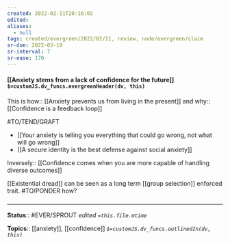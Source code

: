 ```yaml
---
created: 2022-02-11T20:16:02 
edited: 
aliases:
  - null
tags: created/evergreen/2022/02/11, review, node/evergreen/claim
sr-due: 2022-03-19
sr-interval: 7
sr-ease: 170
---
```


#### [[Anxiety stems from a lack of confidence for the future]] `$=customJS.dv_funcs.evergreenHeader(dv, this)`

This is how:: [[Anxiety prevents us from living in the present]]
and 
why:: [[Confidence is a feedback loop]]

#TO/TEND/GRAFT 
- [[Your anxiety is telling you everything that could go wrong, not what will go wrong]]
- [[A secure identity is the best defense against social anxiety]]

Inversely:: [[Confidence comes when you are more capable of handling diverse outcomes]]

[[Existential dread]] can be seen as a long term [[group selection]] enforced trait.
#TO/PONDER how?

### <hr class="footnote"/>

**Status**:: #EVER/SPROUT
*edited `=this.file.mtime`*

**Topics**:: [[anxiety]], [[confidence]]
*`$=customJS.dv_funcs.outlinedIn(dv, this)`*

